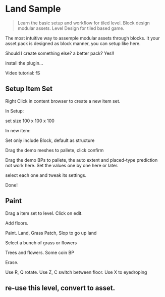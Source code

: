 # Land Sample

> Learn the basic setup and workflow for tiled level.
> Block design modular assets.
> Level Design for tiled based game.

The most intuitive way to assemple modular assets through blocks.
It your asset pack is designed as block manner, you can setup like here.

Should I create something else? a better pack? Yes!!

 install the plugin...

Video tutorial:
 fS 

## Setup Item Set

Right Click in content browser to create a new item set.

In Setup:

set size 100 x 100 x 100

In new item:

Set only include Block, default as structure

Drag the demo meshes to pallete, click confirm 

Drag the demo BPs to pallete, the auto extent and placed-type prediction not work here. Set the values one by one here or later.

select each one and tweak its settings.

Done!


## Paint

Drag a item set to level.
Click on edit.

Add floors.

Paint.
Land, Grass Patch, Slop to go up land

Select a bunch of grass or flowers

Trees and flowers.
Some coin BP

Erase.

Use R, Q rotate. Use Z, C switch between floor.
Use X to eyedroping 

## re-use this level, convert to asset.




